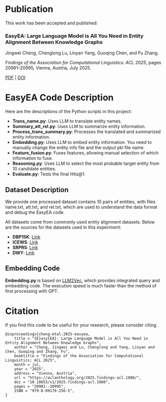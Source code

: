 # Publication

This work has been accepted and published:

### EasyEA: Large Language Model is All You Need in Entity Alignment Between Knowledge Graphs

Jingwei Cheng, Chenglong Lu, Linyan Yang, Guoqing Chen, and Fu Zhang.  

*Findings of the Association for Computational Linguistics: ACL 2025*, pages 20981–20995, Vienna, Austria, July 2025.  

[PDF](https://aclanthology.org/2025.findings-acl.1080/) | [DOI](https://doi.org/10.18653/v1/2025.findings-acl.1080)  

# EasyEA Code Description

Here are the descriptions of the Python scripts in this project:

- **Trans_name.py**: Uses LLM to translate entity names.
- **Summary_att_rel.py**: Uses LLM to summarize entity information.
- **Process_trans_summary.py**: Processes the translated and summarized entity information.
- **Embedding.py**: Uses LLM to embed entity information. You need to manually change the entity info file and the output pkl file name.
- **Feature_fusion.py**: Fuses features, allowing manual selection of which information to fuse.
- **Reasoning.py**: Uses LLM to select the most probable target entity from 10 candidate entities.
- **Evaluate.py**: Tests the final Hits@1.

## Dataset Description

We provide one processed dataset contains 10 pairs of entities, with files name.txt, att.txt, and rel.txt, which are used to understand the data format and debug the EasyEA code.

All datasets come from commonly used entity alignment datasets. Below are the sources for the datasets used in this experiment:

- **DBP15K**: [Link](https://github.com/kosugi11037/bert-int)
- **ICEWS**: [Link](https://github.com/IDEA-FinAI/Simple-HHEA)
- **SRPRS**: [Link](https://github.com/DexterZeng/CEA/tree/master/data)
- **DWY**: [Link](https://github.com/THUDM/SelfKG/tree/main)

## Embedding Code

**Embedding.py** is based on [LLM2Vec](https://github.com/McGill-NLP/llm2vec), which provides integrated query and embedding code. The execution speed is much faster than the method of first processing with GPT.

# Citation

If you find this code to be useful for your research, please consider citing.

```
@inproceedings{cheng-etal-2025-easyea,
    title = "{E}asy{EA}: Large Language Model is All You Need in Entity Alignment Between Knowledge Graphs",
    author = "Cheng, Jingwei and Lu, Chenglong and Yang, Linyan and Chen, Guoqing and Zhang, Fu",
    booktitle = "Findings of the Association for Computational Linguistics: ACL 2025",
    month = jul,
    year = "2025",
    address = "Vienna, Austria",
    url = "https://aclanthology.org/2025.findings-acl.1080/",
    doi = "10.18653/v1/2025.findings-acl.1080",
    pages = "20981--20995",
    ISBN = "979-8-89176-256-5",
}
```
